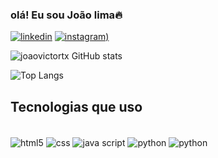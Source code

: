 ### olá! Eu sou João lima🔥

[![linkedin](https://img.shields.io/badge/LinkedIn-0077B5?style=for-the-badge&logo=linkedin&logoColor=white)](https://www.linkedin.com/in/joão-lima-38b3aa332/) [![instagram](https://img.shields.io/badge/Instagram-E4405F?style=for-the-badge&logo=instagram&logoColor=white))](https://www.instagram.com/joao.victortx/)

![joaovictortx GitHub stats](https://github-readme-stats.vercel.app/api?username=joaovictortx&show_icons=true&theme=tokyonight)

![Top Langs](https://github-readme-stats.vercel.app/api/top-langs/?username=joaovictortx)


## Tecnologias que uso
<div style="display: inline_block"><br/>
  <img align="center" alt="html5" src=https://img.shields.io/badge/HTML5-E34F26?style=for-the-badge&logo=html5&logoColor=white/>
  <img align="center" alt="css" src=https://img.shields.io/badge/CSS3-1572B6?style=for-the-badge&logo=css3&logoColor=white/>
  <img align="center" alt="java script" src=https://img.shields.io/badge/JavaScript-F7DF1E?style=for-the-badge&logo=javascript&logoColor=black/>
  <img align="center" alt="python" src=https://img.shields.io/badge/Python-3776AB?style=for-the-badge&logo=python&logoColor=white/>
  <img align="center" alt="python" src=https://img.shields.io/badge/C%2B%2B-00599C?style=for-the-badge&logo=c%2B%2B&logoColor=white/>
</div>

